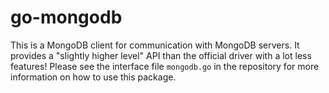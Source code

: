 # go-mongodb

This is a MongoDB client for communication with MongoDB servers. It provides a "slightly higher level"
API than the official driver with a lot less features! Please see the interface file `mongodb.go` in the
repository for more information on how to use this package.

